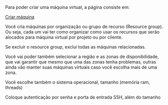 Para poder criar uma máquina virtual, a página consiste em:

[Criar máquina](https://portal.azure.com/?quickstart=true#create/Microsoft.VirtualMachine-ARM) 

Você cria máquinas por organização ou grupo de recurso (Resource group). Ou seja, cada um vai ter como organizar como usar os recursos que serão alocados para máquina virtual por projeto ou por cliente.

Se excluir o resource group, exclui todas as máquinas relacionadas.

Você vai poder também selecionar a região e as zonas de disponibilidade, que vai garantir que mesmo que uma das zonas tenha problemas, outras ainda vão manter suas máquinas virtuais caso você escolha mais de uma zona.

Você escolhe também o sistema operacional, tamanho (memória ram, threads)

Coloque autenticação por senha e porta de entrada SSH, além do tamanho 